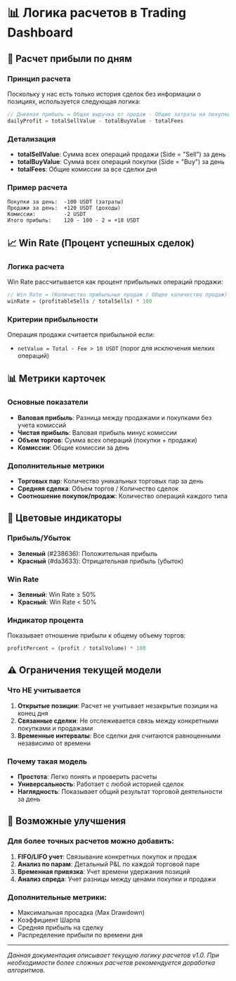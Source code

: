 # 📊 Логика расчетов в Trading Dashboard

## 🔢 Расчет прибыли по дням

### Принцип расчета
Поскольку у нас есть только история сделок без информации о позициях, используется следующая логика:

```javascript
// Дневная прибыль = Общая выручка от продаж - Общие затраты на покупки - Комиссии
dailyProfit = totalSellValue - totalBuyValue - totalFees
```

### Детализация
- **totalSellValue**: Сумма всех операций продажи (Side = "Sell") за день
- **totalBuyValue**: Сумма всех операций покупки (Side = "Buy") за день  
- **totalFees**: Общие комиссии за все сделки дня

### Пример расчета
```
Покупки за день:  -100 USDT (затраты)
Продажи за день:  +120 USDT (доходы)
Комиссии:         -2 USDT
Итого прибыль:    120 - 100 - 2 = +18 USDT
```

## 📈 Win Rate (Процент успешных сделок)

### Логика расчета
Win Rate рассчитывается как процент прибыльных операций продажи:

```javascript
// Win Rate = (Количество прибыльных продаж / Общее количество продаж) * 100
winRate = (profitableSells / totalSells) * 100
```

### Критерии прибыльности
Операция продажи считается прибыльной если:
- `netValue = Total - Fee > 10 USDT` (порог для исключения мелких операций)

## 📊 Метрики карточек

### Основные показатели
- **Валовая прибыль**: Разница между продажами и покупками без учета комиссий
- **Чистая прибыль**: Валовая прибыль минус комиссии
- **Объем торгов**: Сумма всех операций (покупки + продажи)
- **Комиссии**: Общие комиссии за день

### Дополнительные метрики
- **Торговых пар**: Количество уникальных торговых пар за день
- **Средняя сделка**: Объем торгов / Количество сделок
- **Соотношение покупок/продаж**: Количество операций каждого типа

## 🎨 Цветовые индикаторы

### Прибыль/Убыток
- **Зеленый** (#238636): Положительная прибыль
- **Красный** (#da3633): Отрицательная прибыль (убыток)

### Win Rate
- **Зеленый**: Win Rate ≥ 50%
- **Красный**: Win Rate < 50%

### Индикатор процента
Показывает отношение прибыли к общему объему торгов:
```javascript
profitPercent = (profit / totalVolume) * 100
```

## ⚠️ Ограничения текущей модели

### Что НЕ учитывается
1. **Открытые позиции**: Расчет не учитывает незакрытые позиции на конец дня
2. **Связанные сделки**: Не отслеживается связь между конкретными покупками и продажами
3. **Временные интервалы**: Все сделки дня считаются равноценными независимо от времени

### Почему такая модель
- **Простота**: Легко понять и проверить расчеты
- **Универсальность**: Работает с любой историей сделок
- **Наглядность**: Показывает общий результат торговой деятельности за день

## 🔧 Возможные улучшения

### Для более точных расчетов можно добавить:
1. **FIFO/LIFO учет**: Связывание конкретных покупок и продаж
2. **Анализ по парам**: Детальный P&L по каждой торговой паре
3. **Временная привязка**: Учет времени удержания позиций
4. **Анализ спреда**: Учет разницы между ценами покупки и продажи

### Дополнительные метрики:
- Максимальная просадка (Max Drawdown)
- Коэффициент Шарпа
- Средняя прибыль на сделку
- Распределение прибыли по времени дня

---

*Данная документация описывает текущую логику расчетов v1.0. При необходимости более сложных расчетов рекомендуется доработка алгоритмов.*